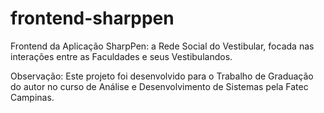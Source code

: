 # frontend-sharppen
Frontend da Aplicação SharpPen: a Rede Social do Vestibular, focada nas interações entre as Faculdades e seus Vestibulandos.

Observação: Este projeto foi desenvolvido para o Trabalho de Graduação do autor no curso de Análise e Desenvolvimento de Sistemas pela Fatec Campinas.
